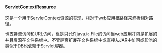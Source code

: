 #### ServletContextResource

这是一个用于ServletContext资源的实现，相对于web应用根路径来解析相对路径。

也支持流访问和URL访问，但是只允许java.io.File的访问当web应用打包是扩展的并且资源在文件系统中。不管是否扩展在文件系统中或直接从JAR中访问或其他的类似于DB也依赖于Servlet容器。